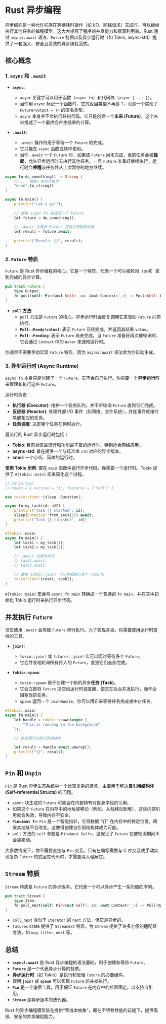 # Rust 异步编程

异步编程是一种允许程序在等待耗时操作（如 I/O、网络请求）完成时，可以继续执行其他任务的编程模型。这大大提高了程序的并发能力和资源利用率。Rust 通过 `async`/`.await` 语法、`Future` 特质以及异步运行时（如 Tokio, async-std）提供了一套强大、安全且高效的异步编程范式。

## 核心概念

### 1. `async` 和 `.await`

- **`async`**:
  - `async` 关键字可以用于函数（`async fn`）和代码块（`async { ... }`）。
  - 当你用 `async` 标记一个函数时，它的返回类型不再是 `T`，而是一个实现了 `Future<Output = T>` 的匿名类型。
  - `async` 本身并不会执行任何代码，它只是创建一个**未来 (Future)**，这个未来描述了一个最终会产生结果的计算。

- **`.await`**:
  - `.await` 操作符用于等待一个 `Future` 的完成。
  - 它只能在 `async` 函数或块中使用。
  - 当你 `.await` 一个 `Future` 时，如果该 `Future` 尚未完成，当前任务会被**挂起**，允许异步运行时去执行其他任务。一旦 `Future` 准备好继续执行，运行时会**唤醒**该任务并从上次暂停的地方继续。

```rust
async fn do_something() -> String {
    // ... 模拟一些异步操作
    "done".to_string()
}

async fn main() {
    println!("Let's go!");
    
    // 调用 async fn 会返回一个 Future
    let future = do_something(); 
    
    // .await 会等待 Future 完成并获取其结果
    let result = future.await;
    
    println!("Result: {}", result);
}
```

### 2. `Future` 特质

`Future` 是 Rust 异步编程的核心。它是一个特质，代表一个可以被轮询（poll）直到完成的异步计算。

```rust
pub trait Future {
    type Output;
    fn poll(self: Pin<&mut Self>, cx: &mut Context<'_>) -> Poll<Self::Output>;
}
```

- **`poll` 方法**:
  - `poll` 方法是 `Future` 的核心。异步运行时会反复调用它来驱动 `Future` 向前执行。
  - **`Poll::Ready(value)`**: 表示 `Future` 已经完成，并返回其结果 `value`。
  - **`Poll::Pending`**: 表示 `Future` 尚未完成。当 `Future` 准备好再次被轮询时，它会通过 `Context` 中的 `Waker` 来通知运行时。

你通常不需要手动实现 `Future` 特质，因为 `async`/`.await` 语法会为你自动生成。

### 3. 异步运行时 (Async Runtime)

`async fn` 本身只是创建了一个 `Future`，它不会自己执行。你需要一个**异步运行时**来管理和执行这些 `Future`。

运行时负责：
- **执行器 (Executor)**: 维护一个任务队列，并不断轮询 `Future` 直到它们完成。
- **反应器 (Reactor)**: 处理外部 I/O 事件（如网络、文件系统），并在事件就绪时唤醒相应的任务。
- **任务调度**: 决定哪个任务在何时运行。

最流行的 Rust 异步运行时包括：
- **Tokio**: 目前社区最流行和功能最丰富的运行时，特别适合网络应用。
- **async-std**: 旨在提供一个与标准库 `std` 对应的异步版本。
- **smol**: 一个小巧、简单的运行时。

**使用 Tokio 示例**:
要在 `main` 函数中运行异步代码，你需要一个运行时。Tokio 提供了 `#[tokio::main]` 宏来简化这个过程。

```rust
// Cargo.toml
// tokio = { version = "1", features = ["full"] }

use tokio::time::{sleep, Duration};

async fn my_task(id: u32) {
    println!("Task {} started", id);
    sleep(Duration::from_secs(1)).await;
    println!("Task {} finished", id);
}

#[tokio::main]
async fn main() {
    let task1 = my_task(1);
    let task2 = my_task(2);

    // .await 会顺序执行
    // task1.await;
    // task2.await;

    // 使用 tokio::join! 可以并发执行多个 Future
    tokio::join!(task1, task2);
}
```
`#[tokio::main]` 宏会将 `async fn main` 转换成一个普通的 `fn main`，并在其中初始化 Tokio 运行时来执行异步代码。

## 并发执行 `Future`

仅仅使用 `.await` 会导致 `Future` 串行执行。为了实现并发，你需要使用运行时提供的工具。

- **`join!`**:
  - `tokio::join!` 或 `futures::join!` 宏可以同时等待多个 `Future`。
  - 它会并发地轮询所有传入的 `Future`，直到它们全部完成。

- **`tokio::spawn`**:
  - `tokio::spawn` 用于创建一个新的异步**任务 (Task)**。
  - 它会立即将 `Future` 提交给运行时调度器，使其在后台并发执行，而不会阻塞当前任务。
  - `spawn` 返回一个 `JoinHandle`，你可以用它来等待任务完成或中止任务。

```rust
#[tokio::main]
async fn main() {
    let handle = tokio::spawn(async {
        "This is running in the background"
    });

    // 在这里可以执行其他操作

    let result = handle.await.unwrap();
    println!("{}", result);
}
```

## `Pin` 和 `Unpin`

`Pin` 是 Rust 异步生态系统中一个比较复杂的概念，主要用于解决**自引用结构体 (Self-referential Structs)** 的问题。

- `async` 块生成的 `Future` 可能会在内部持有对自身字段的引用。
- 如果这个 `Future` 在内存中的地址被移动（例如，从栈移动到堆），这些内部引用就会失效，导致内存不安全。
- **`Pin<&mut T>`**: `Pin` 是一个智能指针，它将数据 "钉" 在内存中的特定位置，确保其地址不会改变。这使得创建自引用结构体成为可能。
- `poll` 方法的 `self` 参数是 `Pin<&mut Self>`，这保证了 `Future` 在被轮询期间不会被移动。

大多数情况下，你不需要直接与 `Pin` 交互。只有在编写需要与 C 库交互或手动实现复杂 `Future` 的底层库代码时，才需要深入理解它。

## `Stream` 特质

`Stream` 特质是 `Future` 的异步版本。它代表一个可以异步产生一系列值的序列。

```rust
pub trait Stream {
    type Item;
    fn poll_next(self: Pin<&mut Self>, cx: &mut Context<'_>) -> Poll<Option<Self::Item>>;
}
```

- `poll_next` 类似于 `Iterator` 的 `next` 方法，但它是异步的。
- `futures` crate 提供了 `StreamExt` 特质，为 `Stream` 提供了许多方便的适配器方法，如 `map`, `filter`, `next` 等。

## 总结

- **`async`/`.await`** 是 Rust 异步编程的语法基础，用于创建和等待 `Future`。
- **`Future`** 是一个代表异步计算的特质。
- **异步运行时**（如 Tokio）是执行和管理 `Future` 的必要组件。
- 使用 **`join!`** 或 **`spawn`** 可以实现 `Future` 的并发执行。
- **`Pin`** 是一个底层工具，用于保证 `Future` 在内存中的位置固定，以支持自引用。
- **`Stream`** 是异步版本的迭代器。

Rust 的异步编程模型旨在提供"零成本抽象"，即在不牺牲性能的前提下，提供高级、安全的并发编程能力。 